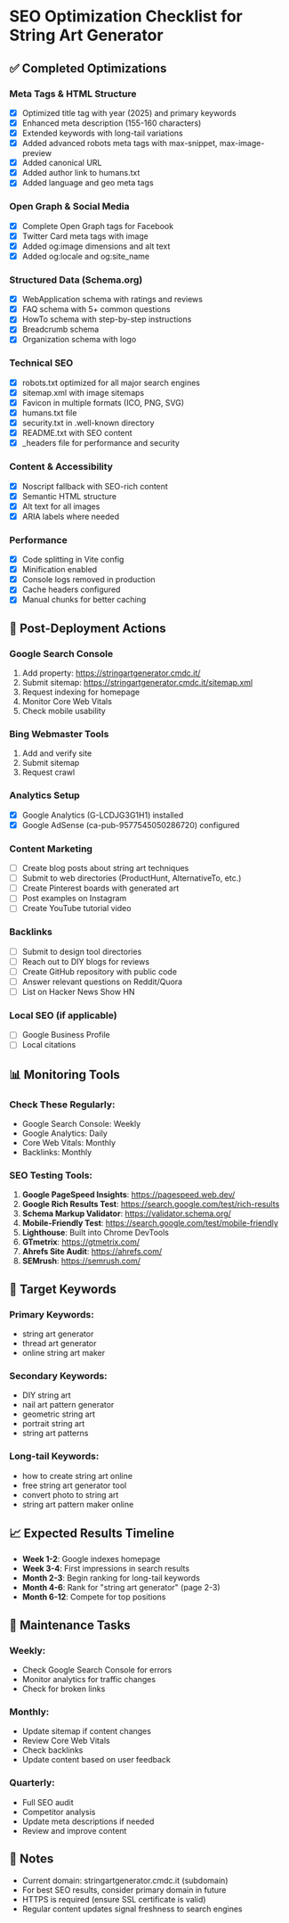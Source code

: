 # SEO Optimization Checklist for String Art Generator

## ✅ Completed Optimizations

### Meta Tags & HTML Structure
- [x] Optimized title tag with year (2025) and primary keywords
- [x] Enhanced meta description (155-160 characters)
- [x] Extended keywords with long-tail variations
- [x] Added advanced robots meta tags with max-snippet, max-image-preview
- [x] Added canonical URL
- [x] Added author link to humans.txt
- [x] Added language and geo meta tags

### Open Graph & Social Media
- [x] Complete Open Graph tags for Facebook
- [x] Twitter Card meta tags with image
- [x] Added og:image dimensions and alt text
- [x] Added og:locale and og:site_name

### Structured Data (Schema.org)
- [x] WebApplication schema with ratings and reviews
- [x] FAQ schema with 5+ common questions
- [x] HowTo schema with step-by-step instructions
- [x] Breadcrumb schema
- [x] Organization schema with logo

### Technical SEO
- [x] robots.txt optimized for all major search engines
- [x] sitemap.xml with image sitemaps
- [x] Favicon in multiple formats (ICO, PNG, SVG)
- [x] humans.txt file
- [x] security.txt in .well-known directory
- [x] README.txt with SEO content
- [x] _headers file for performance and security

### Content & Accessibility
- [x] Noscript fallback with SEO-rich content
- [x] Semantic HTML structure
- [x] Alt text for all images
- [x] ARIA labels where needed

### Performance
- [x] Code splitting in Vite config
- [x] Minification enabled
- [x] Console logs removed in production
- [x] Cache headers configured
- [x] Manual chunks for better caching

## 🚀 Post-Deployment Actions

### Google Search Console
1. Add property: https://stringartgenerator.cmdc.it/
2. Submit sitemap: https://stringartgenerator.cmdc.it/sitemap.xml
3. Request indexing for homepage
4. Monitor Core Web Vitals
5. Check mobile usability

### Bing Webmaster Tools
1. Add and verify site
2. Submit sitemap
3. Request crawl

### Analytics Setup
- [x] Google Analytics (G-LCDJG3G1H1) installed
- [x] Google AdSense (ca-pub-9577545050286720) configured

### Content Marketing
- [ ] Create blog posts about string art techniques
- [ ] Submit to web directories (ProductHunt, AlternativeTo, etc.)
- [ ] Create Pinterest boards with generated art
- [ ] Post examples on Instagram
- [ ] Create YouTube tutorial video

### Backlinks
- [ ] Submit to design tool directories
- [ ] Reach out to DIY blogs for reviews
- [ ] Create GitHub repository with public code
- [ ] Answer relevant questions on Reddit/Quora
- [ ] List on Hacker News Show HN

### Local SEO (if applicable)
- [ ] Google Business Profile
- [ ] Local citations

## 📊 Monitoring Tools

### Check These Regularly:
- Google Search Console: Weekly
- Google Analytics: Daily
- Core Web Vitals: Monthly
- Backlinks: Monthly

### SEO Testing Tools:
1. **Google PageSpeed Insights**: https://pagespeed.web.dev/
2. **Google Rich Results Test**: https://search.google.com/test/rich-results
3. **Schema Markup Validator**: https://validator.schema.org/
4. **Mobile-Friendly Test**: https://search.google.com/test/mobile-friendly
5. **Lighthouse**: Built into Chrome DevTools
6. **GTmetrix**: https://gtmetrix.com/
7. **Ahrefs Site Audit**: https://ahrefs.com/
8. **SEMrush**: https://semrush.com/

## 🎯 Target Keywords

### Primary Keywords:
- string art generator
- thread art generator
- online string art maker

### Secondary Keywords:
- DIY string art
- nail art pattern generator
- geometric string art
- portrait string art
- string art patterns

### Long-tail Keywords:
- how to create string art online
- free string art generator tool
- convert photo to string art
- string art pattern maker online

## 📈 Expected Results Timeline

- **Week 1-2**: Google indexes homepage
- **Week 3-4**: First impressions in search results
- **Month 2-3**: Begin ranking for long-tail keywords
- **Month 4-6**: Rank for "string art generator" (page 2-3)
- **Month 6-12**: Compete for top positions

## 🔧 Maintenance Tasks

### Weekly:
- Check Google Search Console for errors
- Monitor analytics for traffic changes
- Check for broken links

### Monthly:
- Update sitemap if content changes
- Review Core Web Vitals
- Check backlinks
- Update content based on user feedback

### Quarterly:
- Full SEO audit
- Competitor analysis
- Update meta descriptions if needed
- Review and improve content

## 📝 Notes

- Current domain: stringartgenerator.cmdc.it (subdomain)
- For best SEO results, consider primary domain in future
- HTTPS is required (ensure SSL certificate is valid)
- Regular content updates signal freshness to search engines
